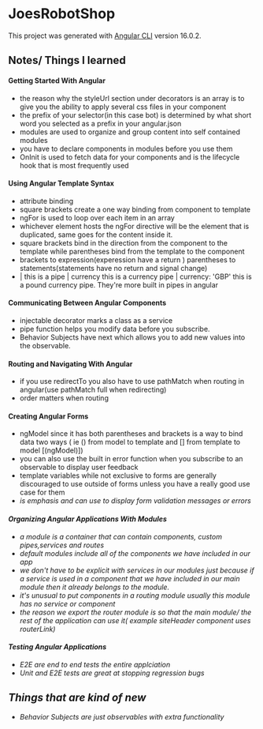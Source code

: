 # JoesRobotShop

This project was generated with [Angular CLI](https://github.com/angular/angular-cli) version 16.0.2.

## Notes/ Things I learned

#### Getting Started With Angular
* the reason why the styleUrl section under decorators is an array is to give you the ability to apply several css files in your component
* the prefix of your selector(in this case bot) is determined by what short word you selected as a prefix in your angular.json
* modules are used to organize and group content into self contained modules
* you have to declare components in modules before you use them
* OnInit is used to fetch data for your components and is the lifecycle hook that is most frequently used

#### Using Angular Template Syntax
* attribute binding
* square brackets create a one way binding from component to template
* ngFor is used to loop over each item in an array
* whichever element hosts the ngFor directive will be the element that is duplicated, same goes for the content inside it.
* square brackets bind in the direction from the component to the template while parentheses bind from the template to the component
 * brackets to expression(experession have a return ) parentheses to statements(statements have no return and signal change)
* | this is a pipe | currency this is a currency pipe | currency: 'GBP' this is a pound currency pipe. They're more built in pipes in angular

#### Communicating Between Angular Components
* injectable decorator marks a class as a service
* pipe function helps you modify data before you subscribe.
* Behavior Subjects have next which allows you to add new values into the observable.

#### Routing and Navigating With Angular
* if you use redirectTo you also have to use pathMatch when routing in angular(use pathMatch full when redirecting)
* order matters when routing

#### Creating Angular Forms
* ngModel since it has both parentheses and brackets is a way to bind data two ways ( ie () from model to template and [] from template to model [(ngModel)])
* you can also use the built in error function when you subscribe to an observable to display user feedback
* template variables while not exclusive to forms are generally discouraged to use outside of forms unless you have a really good use case for them
* <em> is emphasis and can use to display form validation messages or errors

#### Organizing Angular Applications With Modules
 * a module is a container that can contain components, custom pipes,services and routes
 * default modules include all of the components we have included in our app
 * we don't have to be explicit with  services in our modules just because if a service is used in a component that we have included in our main module then it already belongs to the module.
 * it's unusual to put components in a routing module usually this module has no service or component
 * the reason we export the router module is so that the main module/ the rest of the application can use it( example siteHeader component uses routerLink)
 
#### Testing Angular Applications
* E2E are end to end tests the entire applciation
* Unit and E2E tests are great at stopping regression bugs


## Things that are kind of new
* Behavior Subjects are just observables with extra functionality



